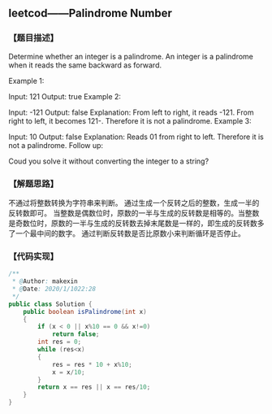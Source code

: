 ## leetcod——Palindrome Number
### 【题目描述】
Determine whether an integer is a palindrome. An integer is a palindrome when it reads the same backward as forward.

Example 1:

Input: 121
Output: true
Example 2:

Input: -121
Output: false
Explanation: From left to right, it reads -121. From right to left, it becomes 121-. Therefore it is not a palindrome.
Example 3:

Input: 10
Output: false
Explanation: Reads 01 from right to left. Therefore it is not a palindrome.
Follow up:

Coud you solve it without converting the integer to a string?

### 【解题思路】
不通过将整数转换为字符串来判断。
通过生成一个反转之后的整数，生成一半的反转数即可。
当整数是偶数位时，原数的一半与生成的反转数是相等的。当整数是奇数位时，原数的一半与生成的反转数去掉末尾数是一样的，即生成的反转数多了一个最中间的数字。
通过判断反转数是否比原数小来判断循环是否停止。

### 【代码实现】

```java
/**
 * @Author: makexin
 * @Date: 2020/1/1022:28
 */
public class Solution {
    public boolean isPalindrome(int x)
    {
        if (x < 0 || x%10 == 0 && x!=0)
            return false;
        int res = 0;
        while (res<x)
        {
            res = res * 10 + x%10;
            x = x/10;
        }
        return x == res || x == res/10;
    }
}

```